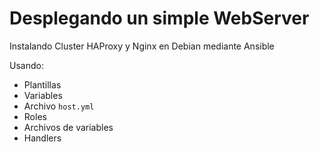 Desplegando un simple WebServer
==

Instalando Cluster HAProxy y Nginx en Debian mediante Ansible

Usando:
- Plantillas
- Variables
- Archivo `host.yml`
- Roles
- Archivos de variables
- Handlers
